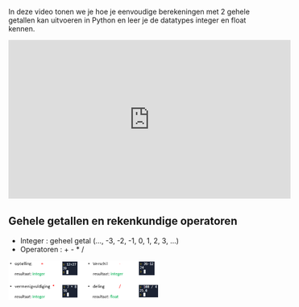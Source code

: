 In deze video tonen we je hoe je eenvoudige berekeningen met 2 gehele getallen kan uitvoeren in Python en leer je de datatypes integer en float kennen.

<div align="center">
<iframe width="560" height="315" src="https://www.youtube.com/embed/iP78KB8QPg0" title="YouTube video player" frameborder="0" allow="accelerometer; autoplay; clipboard-write; encrypted-media; gyroscope; picture-in-picture; web-share" allowfullscreen></iframe>
</div>

## Gehele getallen en rekenkundige operatoren

* Integer : geheel getal (..., -3, -2, -1, 0, 1, 2, 3, ...)
* Operatoren : +  -  *  /

<img src="media/rekenkundige_operatoren.png" align="center" width="300px" data-caption="De rekenkundige operatoren voor de optelling, het verschil, het product en de deling." />
